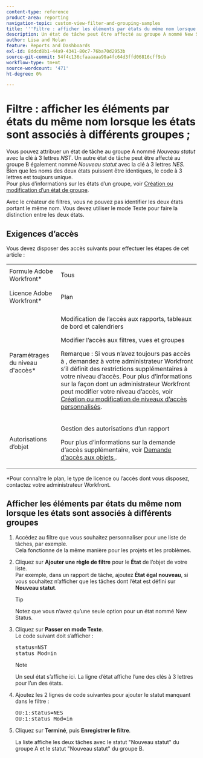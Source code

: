 ```yaml
---
content-type: reference
product-area: reporting
navigation-topic: custom-view-filter-and-grouping-samples
title: '''Filtre : afficher les éléments par états du même nom lorsque les états sont associés à différents groupes ;'
description: Un état de tâche peut être affecté au groupe A nommé New Status avec la clé NST à 3 lettres. Un autre état de tâche peut également être affecté au groupe B, nommé Nouveau statut avec la clé 3 lettres NN. Bien que les noms des deux états puissent être identiques, le code à 3 lettres est toujours unique. Pour plus d’informations sur les états d’un groupe, voir Création ou modification de l’état d’un groupe.
author: Lisa and Nolan
feature: Reports and Dashboards
exl-id: 8ddcd8b1-44a9-4341-80c7-76ba70d2953b
source-git-commit: 54f4c136cfaaaaaa90a4fc64d3ffd06816cff9cb
workflow-type: tm+mt
source-wordcount: '471'
ht-degree: 0%

---
```


# Filtre : afficher les éléments par états du même nom lorsque les états sont associés à différents groupes ;

Vous pouvez attribuer un état de tâche au groupe A nommé *Nouveau statut* avec la clé à 3 lettres *NST*. Un autre état de tâche peut être affecté au groupe B également nommé *Nouveau statut* avec la clé à 3 lettres *NES.* Bien que les noms des deux états puissent être identiques, le code à 3 lettres est toujours unique.\
Pour plus d’informations sur les états d’un groupe, voir [Création ou modification d’un état de groupe](../../../administration-and-setup/manage-groups/manage-group-statuses/create-or-edit-a-group-status.md).

Avec le créateur de filtres, vous ne pouvez pas identifier les deux états portant le même nom. Vous devez utiliser le mode Texte pour faire la distinction entre les deux états.

## Exigences d’accès

Vous devez disposer des accès suivants pour effectuer les étapes de cet article :

<table style="table-layout:auto"> 
 <col> 
 <col> 
 <tbody> 
  <tr> 
   <td role="rowheader">Formule Adobe Workfront*</td> 
   <td> <p>Tous</p> </td> 
  </tr> 
  <tr> 
   <td role="rowheader">Licence Adobe Workfront*</td> 
   <td> <p>Plan </p> </td> 
  </tr> 
  <tr> 
   <td role="rowheader">Paramétrages du niveau d'accès*</td> 
   <td> <p>Modification de l’accès aux rapports, tableaux de bord et calendriers</p> <p>Modifier l’accès aux filtres, vues et groupes</p> <p>Remarque : Si vous n’avez toujours pas accès à , demandez à votre administrateur Workfront s’il définit des restrictions supplémentaires à votre niveau d’accès. Pour plus d’informations sur la façon dont un administrateur Workfront peut modifier votre niveau d’accès, voir <a href="../../../administration-and-setup/add-users/configure-and-grant-access/create-modify-access-levels.md" class="MCXref xref">Création ou modification de niveaux d’accès personnalisés</a>.</p> </td> 
  </tr> 
  <tr> 
   <td role="rowheader">Autorisations d’objet</td> 
   <td> <p>Gestion des autorisations d’un rapport</p> <p>Pour plus d’informations sur la demande d’accès supplémentaire, voir <a href="../../../workfront-basics/grant-and-request-access-to-objects/request-access.md" class="MCXref xref">Demande d’accès aux objets </a>.</p> </td> 
  </tr> 
 </tbody> 
</table>

&#42;Pour connaître le plan, le type de licence ou l’accès dont vous disposez, contactez votre administrateur Workfront.

## Afficher les éléments par états du même nom lorsque les états sont associés à différents groupes

1. Accédez au filtre que vous souhaitez personnaliser pour une liste de tâches, par exemple.\
   Cela fonctionne de la même manière pour les projets et les problèmes.
1. Cliquez sur **Ajouter une règle de filtre** pour le **État** de l’objet de votre liste.\
   Par exemple, dans un rapport de tâche, ajoutez **État égal nouveau**, si vous souhaitez n’afficher que les tâches dont l’état est défini sur **Nouveau statut**.

   >[!TIP]
   >
   >Notez que vous n’avez qu’une seule option pour un état nommé New Status.

1. Cliquez sur **Passer en mode Texte**.\
   Le code suivant doit s’afficher :

   <pre xml:space="preserve">status=NST<br>status_Mod=in </pre>

   >[!NOTE]
   >
   >Un seul état s’affiche ici. La ligne d’état affiche l’une des clés à 3 lettres pour l’un des états.

1. Ajoutez les 2 lignes de code suivantes pour ajouter le statut manquant dans le filtre :

   <pre>OU:1:status=NES<br>OU:1:status_Mod=in</pre>

1. Cliquez sur **Terminé**, puis **Enregistrer le filtre**.

   La liste affiche les deux tâches avec le statut &quot;Nouveau statut&quot; du groupe A et le statut &quot;Nouveau statut&quot; du groupe B.
